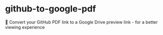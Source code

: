 # github-to-google-pdf
🔗 Convert your GitHub PDF link to a Google Drive preview link - for a better viewing experience
